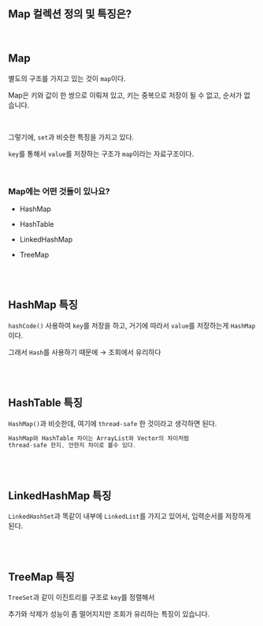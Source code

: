 ## Map 컬렉션 정의 및 특징은?

<br/>

## Map

별도의 구조를 가지고 있는 것이 `map`이다.



Map은 키와 값이 한 쌍으로 이뤄져 있고, 
키는 중복으로 저장이 될 수  없고, 순서가 없습니다. 

<br/>

그렇기에, `set`과 비슷한 특징을 가지고 있다.

`key`를 통해서 `value`를 저장하는 구조가 `map`이라는 자료구조이다.

<br/>

### Map에는 어떤 것들이 있나요?

- HashMap
- HashTable

- LinkedHashMap
- TreeMap

<br/><br/>

## HashMap 특징

`hashCode()` 사용하여 `key`를 저장을 하고, 거기에 따라서 `value`를 저장하는게 `HashMap`이다.

그래서 `Hash`를 사용하기 때문에 → 조회에서 유리하다

<br/><br/>

## HashTable 특징

`HashMap()`과 비슷한데, 여기에 `thread-safe` 한 것이라고 생각하면 된다.

```java
HashMap와 HashTable 차이는 ArrayList와 Vector의 차이처럼 
thread-safe 한지, 안한지 차이로 볼수 있다.
```

<br/><br/>

## LinkedHashMap 특징

`LinkedHashSet`과 똑같이 내부에 `LinkedList`를 가지고 있어서, 입력순서를 저장하게 된다.

<br/><br/>

## TreeMap 특징

`TreeSet`과 같이 이진트리를 구조로 `key`를 정렬해서

추가와 삭제가 성능이 좀 떨어지지만 조회가 유리하는 특징이 있습니다.